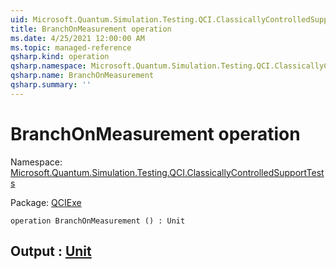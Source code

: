 ```yaml
---
uid: Microsoft.Quantum.Simulation.Testing.QCI.ClassicallyControlledSupportTests.BranchOnMeasurement
title: BranchOnMeasurement operation
ms.date: 4/25/2021 12:00:00 AM
ms.topic: managed-reference
qsharp.kind: operation
qsharp.namespace: Microsoft.Quantum.Simulation.Testing.QCI.ClassicallyControlledSupportTests
qsharp.name: BranchOnMeasurement
qsharp.summary: ''
---
```


# BranchOnMeasurement operation

Namespace: [Microsoft.Quantum.Simulation.Testing.QCI.ClassicallyControlledSupportTests](xref:Microsoft.Quantum.Simulation.Testing.QCI.ClassicallyControlledSupportTests)

Package: [QCIExe](https://nuget.org/packages/QCIExe)




```qsharp
operation BranchOnMeasurement () : Unit
```


## Output : [Unit](xref:microsoft.quantum.qsharp.valueliterals#unit-literal)

